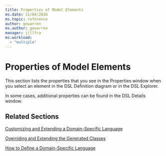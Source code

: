 ```yaml
---
title: Properties of Model Elements
ms.date: 11/04/2016
ms.topic: reference
author: gewarren
ms.author: gewarren
manager: jillfra
ms.workload:
  - "multiple"
---
```

# Properties of Model Elements
This section lists the properties that you see in the Properties window when you select an element in the DSL Definition diagram or in the DSL Explorer.

 In some cases, additional properties can be found in the DSL Details window.

## Related Sections
 [Customizing and Extending a Domain-Specific Language](../modeling/customizing-and-extending-a-domain-specific-language.md)

 [Overriding and Extending the Generated Classes](../modeling/overriding-and-extending-the-generated-classes.md)

 [How to Define a Domain-Specific Language](../modeling/how-to-define-a-domain-specific-language.md)